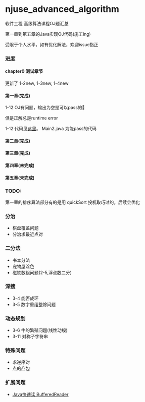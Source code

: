 # njuse_advanced_algorithm

软件工程 高级算法课程OJ题汇总

第一章到第五章的Java实现OJ代码(施工ing)

受限于个人水平，如有优化解法，欢迎issue指正

### 进度

#### chapter0 测试章节
更新了 1-2new, 1-3new, 1-4new

#### 第一章(完成)

1-12 OJ有问题，输出为空是可以pass的🤦

但是正解总是runtime error

1-12 代码见[这里](src/main/java/com/lcy/chapter1/t12/Main2.java)。
Main2.java 为能pass的代码

#### 第二章(完成)

#### 第三章(完成)

#### 第四章(未完成)

#### 第五章(未完成)


### TODO:

第一章的排序算法部分有的是用 quickSort 投机取巧过的，后续会优化

### 分治

- 棋盘覆盖问题
- 分治求最近点对

### 二分法

- 书本分法
- 宠物屋涂色
- 磁铁数组问题(2-5,浮点数二分)

### 深搜
- 3-4 能否成环
- 3-5 数字重组整除问题

### 动态规划
- 3-6 牛的繁殖问题(线性动规)
- 3-11 对称子字符串

### 特殊问题

- 求逆序对
- 点的凸包

### 扩展问题
- [Java快速读 BufferedReader](src/main/java/com/lcy/other/fast_read/Main.java)

